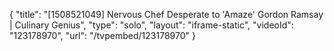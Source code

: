 {
    "title": "[1508521049] Nervous Chef Desperate to 'Amaze' Gordon Ramsay | Culinary Genius",
    "type": "solo",
    "layout": "iframe-static",
    "videoId": "123178970",
    "url": "\/tvpembed\/123178970"
}